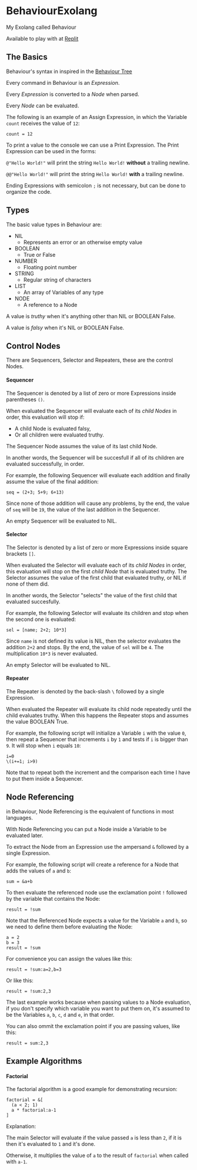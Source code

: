 # BehaviourExolang
My Exolang called Behaviour

Available to play with at [Replit](https://replit.com/@fabriciorodrigues/bhv)

## The Basics

Behaviour's syntax in inspired in the [Behaviour Tree](https://en.wikipedia.org/wiki/Behavior_tree_(artificial_intelligence,_robotics_and_control))

Every command in Behaviour is an _Expression_.

Every _Expression_ is converted to a _Node_ when parsed.

Every _Node_ can be evaluated.

The following is an example of an Assign Expression, in which the Variable `count` receives the value of `12`:

`count = 12`

To print a value to the console we can use a Print Expression. The Print Expression can be used in the forms:

`@"Hello World!"` will print the string `Hello World!` **without** a trailing newline.

`@@"Hello World!"` will print the string `Hello World!` **with** a trailing newline.

Ending Expressions with semicolon `;` is not necessary, but can be done to organize the code.

## Types

The basic value types in Behaviour are:
- NIL
  - Represents an error or an otherwise empty value
- BOOLEAN
  - True or False
- NUMBER
  - Floating point number
- STRING
  - Regular string of characters
- LIST
  - An array of Variables of any type
- NODE
  - A reference to a Node

A value is _truthy_ when it's anything other than NIL or BOOLEAN False.

A value is _falsy_ when it's NIL or BOOLEAN False.

## Control Nodes

There are Sequencers, Selector and Repeaters, these are the control Nodes.

#### Sequencer

The Sequencer is denoted by a list of zero or more Expressions inside parentheses `()`.

When evaluated the Sequencer will evaluate each of its _child Nodes_ in order, 
this evaluation will stop if:
- A child Node is evaluated falsy,
- Or all children were evaluated truthy.

The Sequencer Node assumes the value of its last child Node.

In another words, the Sequencer will be succesfull if all of its children are evaluated successfully, in order.

For example, the following Sequencer will evaluate each addition and finally assume the value of the final addition:

`seq = (2+3; 5+9; 6+13)`

Since none of those addition will cause any problems, by the end, the value of `seq` will be `19`, the value of the last addition in the Sequencer.

An empty Sequencer will be evaluated to NIL.

#### Selector

The Selector is denoted by a list of zero or more Expressions inside square brackets `[]`.

When evaluated the Selector will evaluate each of its _child Nodes_ in order,
this evaluation will stop on the first _child Node_ that is evaluated truthy.
The Selector assumes the value of the first child that evaluated truthy, or NIL if none of them did.

In another words, the Selector "selects" the value of the first child that evaluated succesfully.

For example, the following Selector will evaluate its children and stop when the second one is evaluated:

`sel = [name; 2+2; 10*3]`

Since `name` is not defined its value is NIL, then the selector evaluates the addition `2+2` and stops. 
By the end, the value of `sel` will be `4`.
The multiplication `10*3` is never evaluated.

An empty Selector will be evaluated to NIL.

#### Repeater

The Repeater is denoted by the back-slash `\` followed by a single Expression.

When evaluated the Repeater will evaluate its child node repeatedly until the child evaluates truthy.
When this happens the Repeater stops and assumes the value BOOLEAN True.

For example, the following script will initialize a Variable `i` with the value `0`, then repeat a Sequencer that increments `i` by `1` and tests if `i` is bigger than `9`.
It will stop when `i` equals `10`:

```
i=0
\(i+=1; i>9)
```

Note that to repeat both the increment and the comparison each time I have to put them inside a Sequencer.

## Node Referencing

in Behaviour, Node Referencing is the equivalent of functions in most languages.

With Node Referencing you can put a Node inside a Variable to be evaluated later.

To extract the Node from an Expression use the ampersand `&` followed by a single Expression.

For example, the following script will create a reference for a Node that adds the values of `a` and `b`:

`sum = &a+b`

To then evaluate the referenced node use the exclamation point `!` followed by the variable that contains the Node:

`result = !sum`

Note that the Referenced Node expects a value for the Variable `a` and `b`, so we need to define them before evaluating the Node:

```
a = 2
b = 3
result = !sum
```

For convenience you can assign the values like this:

`result = !sum:a=2,b=3`

Or like this:

`result = !sum:2,3`

The last example works because when passing values to a Node evaluation, if you don't specify which variable you want to put them on, 
it's assumed to be the Variables `a`, `b`, `c`, `d` and `e`, in that order.

You can also ommit the exclamation point if you are passing values, like this:

`result = sum:2,3`

## Example Algorithms

#### Factorial

The factorial algorithm is a good example for demonstrating recursion:

```
factorial = &[
  (a < 2; 1)
  a * factorial:a-1
]
```

Explanation: 

The main Selector will evaluate if the value passed `a` is less than `2`, if it is then it's evaluated to `1` and it's done.

Otherwise, it multiplies the value of `a` to the result of `factorial` when called with `a-1`.
